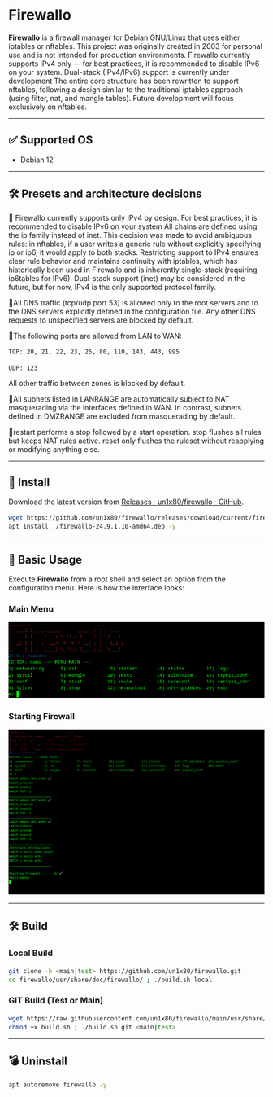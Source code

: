 # Firewallo

**Firewallo** is a firewall manager for Debian GNU/Linux that uses either iptables or nftables.
This project was originally created in 2003 for personal use and is not intended for production environments.
Firewallo currently supports IPv4 only — for best practices, it is recommended to disable IPv6 on your system.
Dual-stack (IPv4/IPv6) support is currently under development
The entire core structure has been rewritten to support nftables, following a design similar to the traditional iptables approach (using filter, nat, and mangle tables).
Future development will focus exclusively on nftables.

---

## ✅ Supported OS

- Debian 12

---

## 🛠️ Presets and architecture decisions 
📌 Firewallo currently supports only IPv4 by design. For best practices, it is recommended to disable IPv6 on your system
All chains are defined using the ip family instead of inet.
This decision was made to avoid ambiguous rules: in nftables, if a user writes a generic rule without explicitly specifying ip or ip6, it would apply to both stacks.
Restricting support to IPv4 ensures clear rule behavior and maintains continuity with iptables, which has historically been used in Firewallo and is inherently single-stack (requiring ip6tables for IPv6).
Dual-stack support (inet) may be considered in the future, but for now, IPv4 is the only supported protocol family.

📌All DNS traffic (tcp/udp port 53) is allowed only to the root servers and to the DNS servers explicitly defined in the configuration file.
Any other DNS requests to unspecified servers are blocked by default.

📌The following ports are allowed from LAN to WAN:

    TCP: 20, 21, 22, 23, 25, 80, 110, 143, 443, 995

    UDP: 123

All other traffic between zones is blocked by default.

📌All subnets listed in LANRANGE are automatically subject to NAT masquerading via the interfaces defined in WAN.
In contrast, subnets defined in DMZRANGE are excluded from masquerading by default.

📌restart performs a stop followed by a start operation.
stop flushes all rules but keeps NAT rules active.
reset only flushes the ruleset without reapplying or modifying anything else.

---

## 🎇 Install

Download the latest version from [Releases · un1x80/firewallo · GitHub](https://github.com/un1x80/firewallo/releases).

```bash
wget https://github.com/un1x80/firewallo/releases/download/current/firewallo-24.9.1.10-amd64.deb
apt install ./firewallo-24.9.1.10-amd64.deb -y
```

---

## 🔐 Basic Usage

Execute **Firewallo** from a root shell and select an option from the configuration menu. Here is how the interface looks:

### Main Menu

![Firewallo Main Menu](./usr/share/doc/firewallo/firewallo_main_menu.png)

### Starting Firewall

![Firewallo Start](./usr/share/doc/firewallo/firewallo_starting.png)

---

## 🛠️ Build

### Local Build
```bash
git clone -b <main|test> https://github.com/un1x80/firewallo.git
cd firewallo/usr/share/doc/firewallo/ ; ./build.sh local 
```

### GIT Build (Test or Main)
```bash
wget https://raw.githubusercontent.com/un1x80/firewallo/main/usr/share/doc/firewallo/build.sh
chmod +x build.sh ; ./build.sh git <main|test>
```

---

## 💣 Uninstall

```bash
apt autoremove firewallo -y
```

